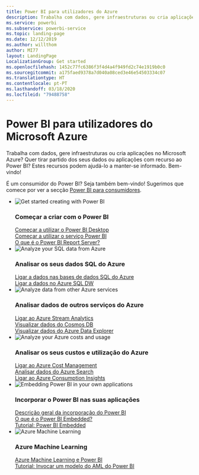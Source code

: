 ```yaml
---
title: Power BI para utilizadores do Azure
description: Trabalha com dados, gere infraestruturas ou cria aplicações no Microsoft Azure?
ms.service: powerbi
ms.subservice: powerbi-service
ms.topic: landing-page
ms.date: 12/12/2019
ms.author: willthom
author: MI77
layout: LandingPage
LocalizationGroup: Get started
ms.openlocfilehash: 1452c77fc6386f3f4d4a4f949fd2c74e1919b0c0
ms.sourcegitcommit: a175faed9378a7d040a08ced3e46e54503334c07
ms.translationtype: HT
ms.contentlocale: pt-PT
ms.lasthandoff: 03/18/2020
ms.locfileid: "79488758"
---
```

# <a name="power-bi-for-microsoft-azure-users"></a>Power BI para utilizadores do Microsoft Azure 

Trabalha com dados, gere infraestruturas ou cria aplicações no Microsoft Azure? Quer tirar partido dos seus dados ou aplicações com recurso ao Power BI? Estes recursos podem ajudá-lo a manter-se informado. Bem-vindo!

É um consumidor do Power BI? Seja também bem-vindo! Sugerimos que comece por ver a secção [Power BI para consumidores](consumer/index.yml).

<ul class="panelContent cardsF"> 
            <li> 
                  <div class="cardSize"> 
                        <div class="cardPadding"> 
                              <div class="card"> 
                                    <div class="cardImageOuter">
                                          <div class="cardImage">
                                                <img alt="Get started creating with Power BI" src="media/power-bi-creator-landing/power-bi-designer-get-started.svg" data-linktype="relative-path">
                                          </div>
                                    </div>
                                    <div class="cardText"> 
                                          <h3>Começar a criar com o Power BI</h3> 
                                          <p></p>
                                               <a href="desktop-what-is-desktop.md">Começar a utilizar o Power BI Desktop</a><br/> 
                                               <a href="fundamentals/power-bi-overview.md">Começar a utilizar o serviço Power BI</a><br/> 
                                               <a href="report-server/get-started.md">O que é o Power BI Report Server?</a>
                                    </div> 
                              </div> 
                        </div> 
                  </div> 
            </li>
            <li> 
                  <div class="cardSize"> 
                        <div class="cardPadding"> 
                              <div class="card"> 
                                    <div class="cardImageOuter">
                                          <div class="cardImage">
                                                <img alt="Analyze your SQL data from Azure" src="media/power-bi-creator-landing/power-bi-designer-transform-shape-data.svg" data-linktype="relative-path">
                                          </div>
                                    </div>
                                    <div class="cardText"> 
                                          <h3>Analisar os seus dados SQL do Azure</h3> 
                                          <p></p>
                                                <a href="service-azure-sql-database-with-direct-connect.md">Ligar a dados nas bases de dados SQL do Azure</a><br/> 
                                                <a href="service-azure-sql-data-warehouse-with-direct-connect.md">Ligar a dados no Azure SQL DW</a> 
                                    </div> 
                              </div> 
                        </div> 
                  </div> 
            </li>
            <li> 
                  <div class="cardSize"> 
                        <div class="cardPadding"> 
                              <div class="card"> 
                                    <div class="cardImageOuter">
                                          <div class="cardImage">
                                                <img alt="Analyze data from other Azure services" src="media/power-bi-creator-landing/power-bi-designer-connect-data.svg" data-linktype="relative-path">
                                          </div>
                                    </div>
                                    <div class="cardText"> 
                                          <h3>Analisar dados de outros serviços do Azure</h3> 
                                          <p></p>
                                                <a href="https://docs.microsoft.com/azure/stream-analytics/stream-analytics-power-bi-dashboard">Ligar ao Azure Stream Analytics</a><br/> 
                                                <a href="https://docs.microsoft.com/azure/cosmos-db/powerbi-visualize">Visualizar dados do Cosmos DB</a><br/> 
                                                <a href="https://docs.microsoft.com/azure/data-explorer/visualize-power-bi">Visualizar dados do Azure Data Explorer</a>
                                    </div> 
                              </div> 
                        </div> 
                  </div> 
            </li>
            <li> 
                  <div class="cardSize"> 
                        <div class="cardPadding"> 
                              <div class="card"> 
                                    <div class="cardImageOuter">
                                          <div class="cardImage">
                                                <img alt="Analyze your Azure costs and usage" src="media/power-bi-creator-landing/power-bi-designer-licensing.svg" data-linktype="relative-path">
                                          </div>
                                    </div>
                                    <div class="cardText"> 
                                          <h3>Analisar os seus custos e utilização do Azure</h3> 
                                          <p></p>
                                                <a href="desktop-connect-azure-cost-management.md">Ligar ao Azure Cost Management</a><br/> 
                                                <a href="service-connect-to-azure-search.md">Analisar dados do Azure Search</a><br/> 
                                                <a href="desktop-connect-azure-consumption-insights.md">Ligar ao Azure Consumption Insights</a>
                                    </div> 
                              </div> 
                        </div> 
                  </div> 
            </li>
            <li> 
                  <div class="cardSize"> 
                        <div class="cardPadding"> 
                              <div class="card"> 
                                    <div class="cardImageOuter">
                                          <div class="cardImage">
                                                <img alt="Embedding Power BI in your own applications" src="media/power-bi-creator-landing/power-bi-designer-modeling-data-relationships.svg" data-linktype="relative-path">
                                          </div>
                                    </div>
                                    <div class="cardText"> 
                                          <h3>Incorporar o Power BI nas suas aplicações</h3> 
                                          <p></p>
                                                <a href="developer/embedded/embedding.md">Descrição geral da incorporação do Power BI</a><br/>
                                                <a href="developer/embedded/azure-pbie-what-is-power-bi-embedded.md">O que é o Power BI Embedded?</a><br/> 
                                                <a href="developer/embedded/embed-sample-for-customers.md">Tutorial: Power BI Embedded </a> 
                                    </div> 
                              </div> 
                        </div> 
                  </div> 
            </li>
            <li> 
                  <div class="cardSize"> 
                        <div class="cardPadding"> 
                              <div class="card"> 
                                    <div class="cardImageOuter">
                                          <div class="cardImage">
                                                <img alt="Azure Machine Learning" src="media/power-bi-creator-landing/power-bi-designer-create-reports-visuals-dashboards.svg" data-linktype="relative-path">
                                          </div>
                                    </div>
                                    <div class="cardText"> 
                                          <h3>Azure Machine Learning</h3> 
                                          <p></p>
                                                <a href="service-machine-learning-integration.md">Azure Machine Learning e Power BI</a><br/> 
                                                <a href="service-tutorial-invoke-machine-learning-model.md">Tutorial: Invocar um modelo do AML do Power BI</a><br/> 
                                    </div> 
                              </div> 
                        </div> 
                  </div> 
            </li>
</ul>



